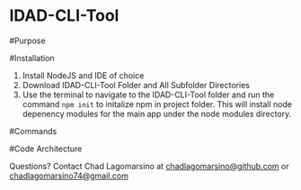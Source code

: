 # IDAD-CLI-Tool

#Purpose


#Installation 

1. Install NodeJS and IDE of choice 
2. Download IDAD-CLI-Tool Folder and All Subfolder Directories 
3. Use the terminal to navigate to the IDAD-CLI-Tool folder and run the command `npm init` to initalize npm in project folder. This will install node depenency modules for the main app under the node modules directory. 

#Commands 

#Code Architecture 

Questions? Contact Chad Lagomarsino at chadlagomarsino@github.com or chadlagomarsino74@gmail.com 
